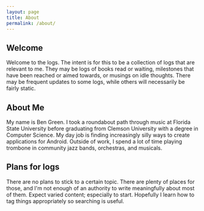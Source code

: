 ```yaml
---
layout: page
title: About
permalink: /about/
---
```


## Welcome
Welcome to the logs. The intent is for this to be a collection of logs that are relevant to me. They may be logs of books read or waiting, milestones that have been reached or aimed towards, or musings on idle thoughts. There may be frequent updates to some logs, while others will necessarily be fairly static.

## About Me
My name is Ben Green. I took a roundabout path through music at Florida State University before graduating from Clemson University with a degree in Computer Science. My day job is finding increasingly silly ways to create applications for Android. Outside of work, I spend a lot of time playing trombone in community jazz bands, orchestras, and musicals.

## Plans for logs
There are no plans to stick to a certain topic. There are plenty of places for those, and I'm not enough of an authority to write meaningfully about most of them. Expect varied content; especially to start. Hopefully I learn how to tag things appropriately so searching is useful.
